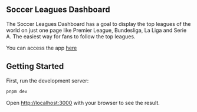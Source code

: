 ## Soccer Leagues Dashboard

The Soccer Leagues Dashboard has a goal to display the top leagues of the world on just one page like Premier League, Bundesliga, La Liga and Serie A. The easiest way for fans to follow the top leagues.

You can access the app [here](https://soccer-leagues-dashboard.vercel.app/)

## Getting Started

First, run the development server:

```bash
pnpm dev
```

Open [http://localhost:3000](http://localhost:3000) with your browser to see the result.